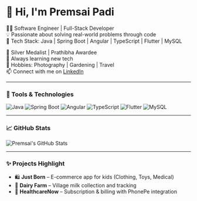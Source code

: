 # 👋 Hi, I'm Premsai Padi

👨‍💻 Software Engineer | Full-Stack Developer  
💡 Passionate about solving real-world problems through code  
🚀 Tech Stack: Java | Spring Boot | Angular | TypeScript | Flutter | MySQL

🥈 Silver Medalist | Prathibha Awardee  
🌱 Always learning new tech  
📸 Hobbies: Photography | Gardening | Travel  
📫 Connect with me on [LinkedIn](https://www.linkedin.com/in/padi-premsai/)  

---

### 🔧 Tools & Technologies

![Java](https://img.shields.io/badge/Java-007396?style=for-the-badge&logo=java)
![Spring Boot](https://img.shields.io/badge/Spring%20Boot-6DB33F?style=for-the-badge&logo=spring-boot)
![Angular](https://img.shields.io/badge/Angular-DD0031?style=for-the-badge&logo=angular)
![TypeScript](https://img.shields.io/badge/TypeScript-3178C6?style=for-the-badge&logo=typescript)
![Flutter](https://img.shields.io/badge/Flutter-02569B?style=for-the-badge&logo=flutter)
![MySQL](https://img.shields.io/badge/MySQL-4479A1?style=for-the-badge&logo=mysql)

---

### 📈 GitHub Stats

![Premsai's GitHub Stats](https://github-readme-stats.vercel.app/api?username=padi-premsai&show_icons=true&theme=radical)

---

### ✨ Projects Highlight

- 🛍️ **Just Born** – E-commerce app for kids (Clothing, Toys, Medical)  
- 🐄 **Dairy Farm** – Village milk collection and tracking  
- 🏥 **HealthcareNow** – Subscription & billing with PhonePe integration  

